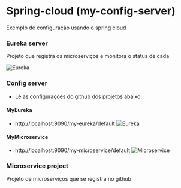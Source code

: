 # Spring-cloud (my-config-server)

Exemplo de configuração usando o spring cloud

### Eureka server

Projeto que registra os microserviços e monitora o status de cada

![Eureka](https://github.com/lelodois/spring-cloud/blob/master/eureka.png)

### Config server

* Lê as configurações do github dos projetos abaixo:

#### MyEureka
  -  http://localhost:9090/my-eureka/default
  ![Eureka](https://github.com/lelodois/spring-cloud/blob/master/my-eureka.png)

#### MyMicroservice
  -  http://localhost:9090/my-microservice/default
![Microservice](https://github.com/lelodois/spring-cloud/blob/master/my-microservice.png)


### Microservice project

Projeto de microserviços que se registra no github

